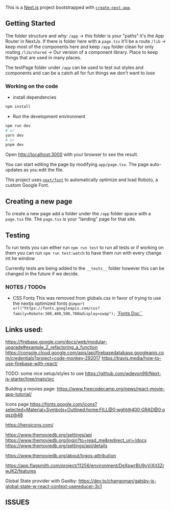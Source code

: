 This is a [Next.js](https://nextjs.org/) project bootstrapped with [`create-next-app`](https://github.com/vercel/next.js/tree/canary/packages/create-next-app).

## Getting Started

The folder structure and why:
 `/app` -> this folder is your "paths" it's the App Router in NextJs. If there is folder here with a `page.tsx` it'll be a route
 `/lib` -> keep most of the components here and keep `/app` folder clean for only routing 
 `/lib/shared` -> Our version of a component library. Place to keep things that are used in many places.

The testPage folder under `/app` can be used to test out styles and components and can be a catch all for fun things we don't want to lose

### Working on the code

 - install dependencies
 ```bash
 npm install
 ```

 - Run the development environment
```bash
npm run dev
# or
yarn dev
# or
pnpm dev
```

Open [http://localhost:3000](http://localhost:3000) with your browser to see the result.

You can start editing the page by modifying `app/page.tsx`. The page auto-updates as you edit the file.

This project uses [`next/font`](https://nextjs.org/docs/basic-features/font-optimization) to automatically optimize and load Roboto, a custom Google Font.

## Creating a new page
To create a new page add a folder under the `/app` folder space with a `page.tsx` file. The `page.tsx` is your "landing" page for that site.


## Testing
To run tests you can either run `npm run test` to run all tests or if working on them you can run `npm run test:watch` to have them run with every change int he window

Currently tests are being added to the `__tests__` folder however this can be changed in the future if we decide.


### NOTES / TODOs

 - CSS Fonts
  This was removed from globals.css in favor of trying to use the nextjs optimized fonts
  `@import url("https://fonts.googleapis.com/css?family=Roboto:300,400,500,700&display=swap");`
  [`Fonts Doc``](https://nextjs.org/docs/pages/building-your-application/optimizing/fonts)
## Links used:

https://firebase.google.com/docs/web/modular-upgrade#example_2_refactoring_a_function
https://console.cloud.google.com/apis/api/firebasedatabase.googleapis.com/credentials?project=code-monkey-292017
https://travis.media/how-to-use-firebase-with-react/

TODO: some nice setup/styles to use
https://github.com/wdevon99/Next-js-starter/tree/main/src

Building a movies page:
https://www.freecodecamp.org/news/react-movie-app-tutorial/

Icons page 
https://fonts.google.com/icons?selected=Material+Symbols+Outlined:home:FILL@0;wght@400;GRAD@0;opsz@48

https://heroicons.com/


https://www.themoviedb.org/settings/api
https://www.themoviedb.org/login?to=read_me&redirect_uri=/docs
https://www.themoviedb.org/settings/api/details


https://www.themoviedb.org/about/logos-attribution

https://app.flagsmith.com/project/11256/environment/DeXpwrBU9vViXjt3ZrwJK2/features

Global State provider with Gastby: https://dev.to/changoman/gatsby-js-global-state-w-react-context-usereducer-3c1

## ISSUES
